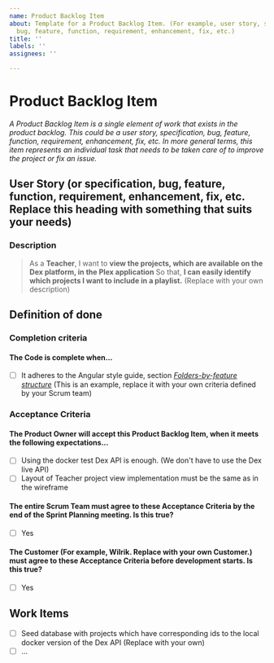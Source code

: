 ```yaml
---
name: Product Backlog Item
about: Template for a Product Backlog Item. (For example, user story, specification,
  bug, feature, function, requirement, enhancement, fix, etc.)
title: ''
labels: ''
assignees: ''

---
```


# Product Backlog Item
_A Product Backlog Item is a single element of work that exists in the product backlog. This could be a  user story, specification, bug, feature, function, requirement, enhancement, fix, etc. In more general terms, this item represents an individual task that needs to be taken care of to improve the project or fix an issue._

## User Story (or specification, bug, feature, function, requirement, enhancement, fix, etc. Replace this heading with something that suits your needs)

### Description
> As a **Teacher**,
	I want to **view the projects, which are available on the Dex platform, in the Plex application**
	So that, **I can easily identify which projects I want to include in a playlist.** (Replace with your own description)

## Definition of done

### Completion criteria

#### The Code is complete when...
- [ ] It adheres to the Angular style guide, section [_Folders-by-feature structure_](https://angular.io/guide/styleguide#folders-by-feature-structure) (This is an example, replace it with your own criteria defined by your Scrum team)

### Acceptance Criteria
#### The Product Owner will accept this Product Backlog Item, when it meets the following expectations...
- [ ] Using the docker test Dex API is enough. (We don't have to use the Dex live API)
- [ ] Layout of Teacher project view implementation must be the same as in the wireframe

#### The entire Scrum Team must agree to these Acceptance Criteria by the end of the Sprint Planning meeting. Is this true?
- [ ] Yes

#### The Customer (For example, Wilrik. Replace with your own Customer.) must agree to these Acceptance Criteria before development starts. Is this true?
- [ ] Yes

## Work Items
- [ ] Seed database with projects which have corresponding ids to the local docker version of the Dex API (Replace with your own)
- [ ] ...
